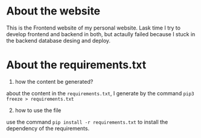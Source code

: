 # About the website

This is the Frontend website of my personal website. Lask time I try to develop frontend and backend in both, but actaully failed because I stuck in the backend database desing and deploy.



# About the requirements.txt

1. how the content be generated?

about the content in the `requirements.txt`, I generate by the command `pip3 freeze > requirements.txt`

2. how to use the file

use the command `pip install -r requirements.txt` to install the dependency of the requirements.